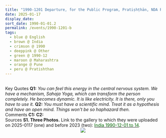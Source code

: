 ```yaml
---
title: "1990-1201 Departure, for the Public Program, Pratiṣhṭhān, NDA Road, Warje, Pune, Maharashtra, India"
date: 2025-01-17
display_date: 
sort_date: 1990-01-01.2
permalink: /events/1990-1201-b
tags:
  - blue @ English
  - brown @ India
  - crimson @ 1990
  - deeppink @ Other
  - green @ 1990-12
  - maroon @ Maharashtra
  - orange @ Pune
  - peru @ Pratishthan
---
```


<br>

<wave-list>
  <list-title color="DarkSeaGreen" width="55">Key Quotes</list-title>
  <list-item color="BlanchedAlmond" width="280"><b>Q1:</b> <i>You can feel this energy in the central nervous system. We have a mechanism, Sahaja Yoga, which can transform the person completely. He becomes dynamic. It is like electricity. It is there, only you have to use it.</i></list-item>
  <list-item color="Lavender" width="280"><b>Q2:</b> <i>You must have a scientific mind. Treat it as a hypothesis and have an open mind. Things won't be so haphazard then.</i></list-item>
</wave-list>

<br>

<wave-list>
  <list-title color="DarkSeaGreen" width="55">Comments</list-title>
  <list-item color="BlanchedAlmond" width="280"><b>C1:</b> <i></i></list-item>
  <list-item color="Lavender" width="280"><b>C2:</b> <i></i></list-item>
</wave-list>

<br>

<wave-list>
  <list-title color="DarkSeaGreen" width="40">Sources</list-title>
  <list-item color="BlanchedAlmond"  width="280"><b>S1. Three Photos.</b> Link to the gallery to which they were uploaded on 2025-0117 (one) and before 2023 (two): <a href="https://eternalmoments.smugmug.com/Countries/India/1990-12-01-to-14"><font color="DarkGreen">India 1990-12-01 to 14</a>.</list-item>
</wave-list>

<div style="text-align: center"><img src="https://pub-bcc3cbe9b1e94ba1ac28915f7a3900fa.r2.dev/1990-1201_Departure_for_the_Public_Program_Pratishthan_NDA_Road_Pune_Maharashtra_India_Maharashtra_India_02_(Photo_credit_Colin_Heinsen).png" /></div>